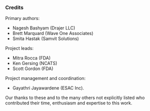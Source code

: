 ### Credits
Primary authors:

* Nagesh Bashyam (Drajer LLC)
* Brett Marquard (Wave One Associates)
* Smita Hastak (Samvit Solutions)

Project leads:

* Mitra Rocca (FDA)
* Ken Gersing (NCATS)
* Scott Gordon (FDA)

Project management and coordination:

* Gayathri Jayawardene (ESAC Inc).


Our thanks to these and to the many others not explicitly listed who contributed their time, enthusiasm and expertise to this work.